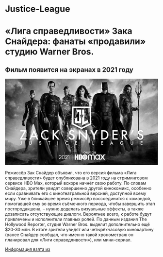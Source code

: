 # Justice-League
<!DOCTYPE html>
<html lang="en">
<head>
    <meta charset="UTF-8">
    <meta http-equiv="X-UA-Compatible" content="IE=edge">
    <meta name="viewport" content="width=device-width, initial-scale=1.0">
    <title>Document</title>
</head>
<body>
    <h1>«Лига справедливости» Зака Снайдера: фанаты «продавили» студию Warner Bros.</h1>
    <h2>Фильм появится на экранах в 2021 году</h2>
    <img src="img/820648.700xp.jpg" alt="" srcset="">
    <p>Режиссёр Зак Снайдер объявил, что его версия фильма «Лига справедливости» будет опубликована в 2021 году на стриминговом сервисе HBO Max, который вскоре начнёт свою работу. По словам Снайдера, зрители увидят совершенно другой кинокомикс, особенно если сравнивать его с кинотеатральной версией, доступной всему миру. Уже в ближайшее время режиссёр воссоединится с командой, помогавшей ему во время съёмочного периода, чтобы завершить этап постпродакшена, – нужно доделать визуальные эффекты, а также дозаписать отсутствующие диалоги. Вероятнее всего, к работе будут привлечены и исполнители главных ролей. По данным издания The Hollywood Reporter, студия Warner Bros. выделит дополнительно ещё $20-30 млн. В итоге зрители увидят или четырёхчасовую кинокартину (ранее Снайдер сообщал, что именно такой хронометраж он планировал для «Лиги справедливости»), или мини-сериал.</p>
    <a href="https://www.filmpro.ru/materials/72304">Информация взята из </a>
</body>
</html>
